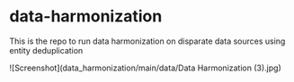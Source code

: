 # data-harmonization
This is the repo to run data harmonization on disparate data sources using entity deduplication 

![Screenshot](data_harmonization/main/data/Data Harmonization (3).jpg)

